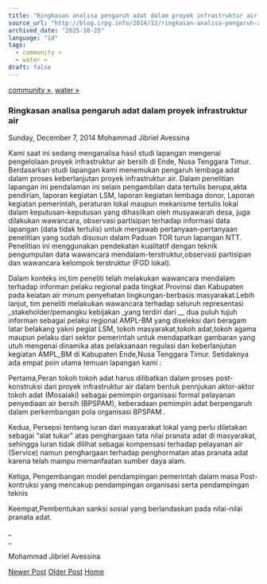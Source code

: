 ```yaml
---
title: "Ringkasan analisa pengaruh adat dalam proyek infrastruktur air | Center for Regulation, Policy and Governance (CRPG)"
source_url: "http://blog.crpg.info/2014/12/ringkasan-analisa-pengaruh-adat-dalam.html"
archived_date: "2025-10-25"
language: "id"
tags:
  - community »
  - water »
draft: false
---
```


[community »](http://blog.crpg.info/search/label/community), [water »](http://blog.crpg.info/search/label/water)

###  Ringkasan analisa pengaruh adat dalam proyek infrastruktur air 

Sunday, December 7, 2014  Mohammad Jibriel Avessina

Kami saat ini sedang menganalisa hasil studi lapangan mengenai pengelolaan proyek infrastruktur air bersih di Ende, Nusa Tenggara Timur. Berdasarkan studi lapangan kami menemukan pengaruh lembaga adat dalam proses keberlanjutan proyek infrastruktur air. Dalam penelitian lapangan ini pendalaman ini selain pengambilan data tertulis berupa,akta pendirian, laporan kegiatan LSM, laporan kegiatan lembaga donor, Laporan kegiatan pemerintah, peraturan lokal maupun mekanisme tertulis lokal dalam keputusan-keputusan yang dihasilkan oleh musyawarah desa, juga dilakukan wawancara, observasi partisipan terhadap informasi data lapangan (data tidak tertulis) untuk menjawab pertanyaan-pertanyaan penelitian yang sudah disusun dalam Paduan TOR turun lapangan NTT. Penelitian ini menggunakan pendekatan kualitatif dengan teknik pengumpulan data wawancara mendalam-terstruktur,observasi partisipan dan wawancara kelompok terstruktur (FGD lokal). 

Dalam konteks ini,tim peneliti telah melakukan wawancara mendalam terhadap informan pelaku regional pada tingkat Provinsi dan Kabupaten pada keiatan air minum penyehatan lingkungan-berbasis masyarakat.Lebih lanjut, tim peneliti melakukan wawancara terhadap seluruh representasi  _stakeholder/pemangku kebijakan _yang terdiri dari __ dua puluh tujuh informan sebagai pelaku regional AMPL-BM yang diseleksi dari beragam latar belakang yakni pegiat LSM, tokoh masyarakat,tokoh adat,tokoh agama maupun pelaku dari sektor pemerintah untuk mendapatkan gambaran yang utuh mengenai dinamika atas pelaksanaan regulasi dan keberlanjutan kegiatan AMPL_BM di Kabupaten Ende,Nusa Tenggara Timur. Setidaknya ada empat poin utama temuan lapangan kami :

Pertama,Peran tokoh tokoh adat harus dilibatkan dalam proses post-konstruksi dari proyek infrastruktur air dalam bentuk pennjukan aktor-aktor tokoh adat (Mosalaki) sebagai pemimpin organisasi formal pelayanan penyediaan air bersih (BPSPAM), keberadaan pemimpin adat berpengaruh dalam perkembangan pola organisasi BPSPAM . 

Kedua, Persepsi tentang iuran dari masyarakat lokal yang perlu diletakan sebagai "alat tukar" atas penghargaan tata nilai pranata adat di masyarakat, sehingga Iuran tidak dilihat sebagai kompensasi terhadap pelayanan air (Service) namun penghargaan terhadap penghormatan atas pranata adat karena telah mampu memanfaatan sumber daya alam.

Ketiga, Pengembangan model pendampingan pemerintah dalam masa Post-kontruksi yang mencakup pendampingan organisasi serta pendampingan teknis

Keempat,Pembentukan sanksi sosial yang berlandaskan pada nilai-nilai pranata adat.

_  
_

  


  


Mohammad Jibriel Avessina

[ ](https://www.blogger.com/email-post/1800407982648215581/2386985768570598561 "Email Post") [ ](https://www.blogger.com/post-edit.g?blogID=1800407982648215581&postID=2386985768570598561&from=pencil "Edit Post")

[Newer Post](http://blog.crpg.info/2014/12/crpg-wiki-page.html "Newer Post") [Older Post](http://blog.crpg.info/2014/12/crpg-web.html "Older Post") [Home](http://blog.crpg.info/)
